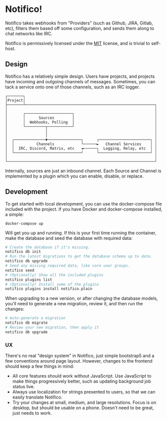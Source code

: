 # Notifico!

Notifico takes webhooks from "Providers" (such as Github, JIRA, Gitlab, etc),
filters them based off some configuration, and sends them along to chat
networks like IRC.

Notifico is permissively licensed under the [MIT][] license, and is trivial
to self-host.

## Design

Notifico has a relatively simple design. Users have projects, and projects
have incoming and outgoing channels of messages. Sometimes, you can tack a
service onto one of those channels, such as an IRC logger.

```
┌───────┐
│Project│
├───────┴──────────────────────────────────────────────────────────┐
│                                                                  │
│       ┌─────────────────────┐                                    │
│       │      Sources        │                                    │
│       │  Webhooks, Polling  │                                    │
│       └─────────┬───────────┘                                    │
│                 │                                                │
│                 │                                                │
│  ┌──────────────▼───────────────┐      ┌───────────────────────┐ │
│  │          Channels            └──────►   Channel Services    │ │
│  │  IRC, Discord, Matrix, etc   ◄──────┐  Logging, Relay, etc  │ │
│  └──────────────────────────────┘      └───────────────────────┘ │
│                                                                  │
└──────────────────────────────────────────────────────────────────┘
```

Internally, sources are just an inbound channel. Each Source and Channel is
implemented by a plugin which you can enable, disable, or replace.

## Development

To get started with local development, you can use the docker-compose file
included with the project. If you have Docker and docker-compose installed, a
simple:

```
docker-compose up
```

Will get you up and running. If this is your first time running the container,
make the database and seed the database with required data:

```bash
# Create the database if it's missing.
notifico db init
# Run the latest migrations to get the database schema up to date.
notifico db upgrade
# Seed any missing required data, like core user groups.
notifico seed
# (Optionally) Show all the included plugins
notifico plugins list
# (Optionally) Install some of the plugins
notifico plugins install notifico.plain
```

When upgrading to a new version, or after changing the database models, you'll
need to generate a new migration, review it, and then run the changes:

```bash
# Auto-generate a migration
notifico db migrate
# Review your new migration, then apply it
notifico db upgrade
```

### UX

There's no real "design system" in Notifico, just simple bootstrap5 and a few
conventions around page layout. However, changes to the frontend should keep
a few things in mind:

- All core features should work without JavaScript. Use JavaScript to make
  things progressively better, such as updating background job status live.
- Always use localization for strings presented to users, so that we can
  easily translate Notifico.
- Try your changes at small, medium, and large resolutions. Focus is on
  desktop, but should be usable on a phone. Doesn't need to be great, just
  needs to work.

[MIT]: http://en.wikipedia.org/wiki/MIT_License
